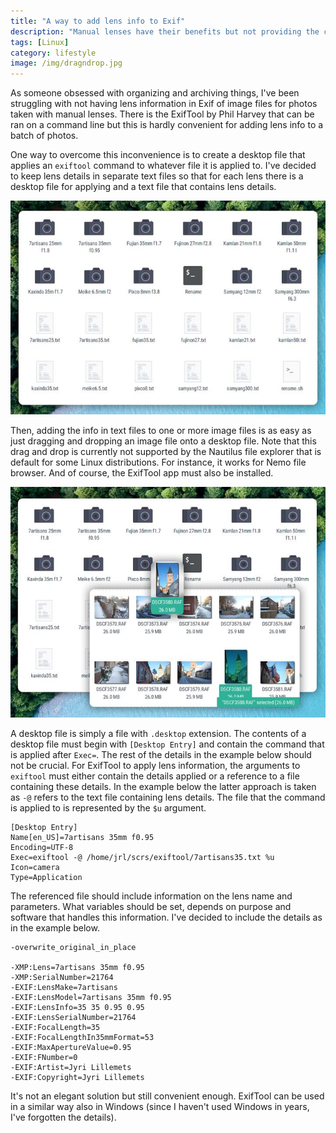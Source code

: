 ```yaml
---
title: "A way to add lens info to Exif"
description: "Manual lenses have their benefits but not providing the camera with lens info is a disadvantage. This post provides an instruction on how to overcome the problem on Linux system."
tags: [Linux]
category: lifestyle
image: /img/dragndrop.jpg
---
```


As someone obsessed with organizing and archiving things, I've been struggling with not having lens information in Exif of image files for photos taken with manual lenses. There is the ExifTool by Phil Harvey that can be ran on a command line but this is hardly convenient for adding lens info to a batch of photos. 

One way to overcome this inconvenience is to create a desktop file that applies an `exiftool` command to whatever file it is applied to. I've decided to keep lens details in separate text files so that for each lens there is a desktop file for applying and a text file that contains lens details. 

![](../img/exifscripts.jpg)

Then, adding the info in text files to one or more image files is as easy as just dragging and dropping an image file onto a desktop file. Note that this drag and drop is currently not supported by the Nautilus file explorer that is default for some Linux distributions. For instance, it works for Nemo file browser. And of course, the ExifTool app must also be installed.

![](../img/dragndrop.jpg)

A desktop file is simply a file with `.desktop` extension. The contents of a desktop file must begin with `[Desktop Entry]` and contain the command that is applied after `Exec=`.  The rest of the details in the example below should not be crucial. For ExifTool to apply lens information, the arguments to `exiftool` must either contain the details applied or a reference to a file containing these details. In the example below the latter approach is taken as `-@` refers to the text file containing lens details. The file that the command is applied to is represented by the `$u` argument.

``` {bash}
[Desktop Entry]
Name[en_US]=7artisans 35mm f0.95
Encoding=UTF-8
Exec=exiftool -@ /home/jrl/scrs/exiftool/7artisans35.txt %u
Icon=camera
Type=Application
```

The referenced file should include information on the lens name and parameters. What variables should be set, depends on purpose and software that handles this information. I've decided to include the details as in the example below.

```
-overwrite_original_in_place

-XMP:Lens=7artisans 35mm f0.95
-XMP:SerialNumber=21764
-EXIF:LensMake=7artisans
-EXIF:LensModel=7artisans 35mm f0.95
-EXIF:LensInfo=35 35 0.95 0.95
-EXIF:LensSerialNumber=21764
-EXIF:FocalLength=35
-EXIF:FocalLengthIn35mmFormat=53
-EXIF:MaxApertureValue=0.95
-EXIF:FNumber=0
-EXIF:Artist=Jyri Lillemets
-EXIF:Copyright=Jyri Lillemets
```

It's not an elegant solution but still convenient enough. ExifTool can be used in a similar way also in Windows (since I haven't used Windows in years, I've forgotten the details).

